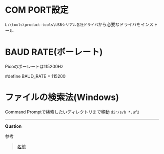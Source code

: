 # COM PORT設定
`L:\tools\product-tools\USBシリアル各社ドライバ`から必要なドライバをインストール

# BAUD RATE(ボーレート)
Picoのボーレートは115200Hz

#define BAUD_RATE = 115200

# ファイルの検索法(Windows)
Command Promptで検索したいディレクトリまで移動
`dir/s/b *.uf2`

___

__Qustion__

参考
>[名前](url)

>[]()

>[]()
